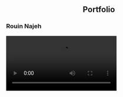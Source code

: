 <h2 align="center">
  Portfolio<br/>
  <h3 >Rouin Najeh</h3>
</h2>
<video controls>
  <source src="./src/Assets/video_protfolio.mp4" autoplay="true" type="video/mp4">


   <a href="./src/Assets/video_protfolio.mp4">un lien pour télécharger la vidéo</a>
</video>

<br/>



<h1>demo</h1>
<video controls>
  <source src="./src/Assets/video_protfolio.mp4" autoplay="true" type="video/mp4">


   <a href="./src/Assets/video_protfolio.mp4">un lien pour télécharger la vidéo</a>
</video>





## Built With

My personal portfolio <h1>Rouin Najeh</h1> which features some of my github projects as well as my resume and technical skills.<br/>

This project was built using these technologies.

- React.js
- Node.js
- Express.js
- CSS3
- VsCode


## Features

**📖 Multi-Page Layout**

**🎨 Styled with React-Bootstrap and Css with easy to customize colors**

**📱 Fully Responsive**

## Getting Started

Clone down this repository. You will need `node.js` and `git` installed globally on your machine.

## 🛠 Installation and Setup Instructions

1. Installation: `npm install`

2. In the project directory, you can run: `npm start`

Runs the app in the development mode.\
Open [http://localhost:3000](http://localhost:3000) to view it in the browser.
The page will reload if you make edits.

## Usage Instructions

Open the project folder and Navigate to `/src/components/`. <br/>
You will find all the components used and you can edit your information accordingly.

### Show your support

Give a ⭐ if you like this website!

